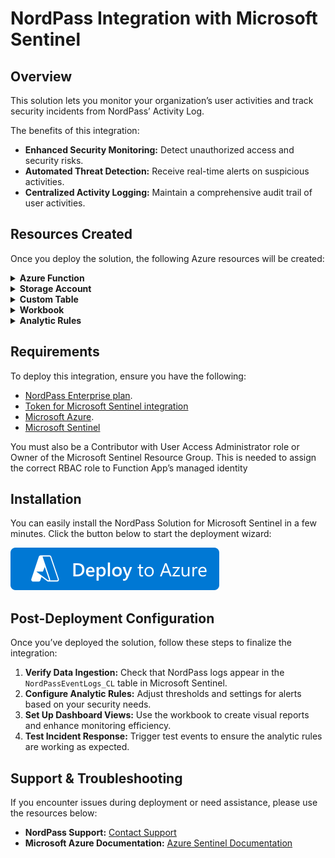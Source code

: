 # NordPass Integration with Microsoft Sentinel

## Overview
This solution lets you monitor your organization’s user activities and track security incidents from NordPass’ Activity Log.

The benefits of this integration:
- **Enhanced Security Monitoring:** Detect unauthorized access and security risks.
- **Automated Threat Detection:** Receive real-time alerts on suspicious activities.
- **Centralized Activity Logging:** Maintain a comprehensive audit trail of user activities.

## Resources Created
Once you deploy the solution, the following Azure resources will be created:

<details>
<summary><strong>Azure Function</strong></summary>
An <strong>Azure Function</strong> is a serverless solution that synchronizes activity between NordPass and Microsoft Sentinel.
</details>

<details>
<summary><strong>Storage Account</strong></summary>
A <strong>Storage Account</strong> contains Azure Function settings and configurations.
</details>

<details>
<summary><strong>Custom Table</strong></summary>
A <strong>Log Analytics Table</strong> named <code>NordPassEventLogs_CL</code> will be created to store synchronized activity events from NordPass. This table serves as the central repository for all collected log data.
</details>

<details>
<summary><strong>Workbook</strong></summary>
A <strong>Workbook</strong> will be created to aggregate NordPass activity data for enhanced visualization and analysis. Dashboards in this workbook give insights into your user’s activity trends, security alerts, and compliance statuses.
</details>

<details>
<summary><strong>Analytic Rules</strong></summary>
Multiple <strong>Analytic Rules</strong> will be created to facilitate incident escalation, allowing security teams to respond to threats proactively. 

These rules include:
- Users declining invites
- Bulk deletion of items
- Deleted users items were reassigned
- Invites, suspensions, and deletions by Owners or Admins
- Revoking tokens
- Failed login attempts by users
- Users exporting their vault

These rules help automate security monitoring, creating actionable insights for your organization.
</details>

## Requirements
To deploy this integration, ensure you have the following:
- [NordPass Enterprise plan](https://nordpass.com/plans/business/).
- [Token for Microsoft Sentinel integration](https://support.nordpass.com/hc/en-us/articles/31972037289873)
- [Microsoft Azure](https://azure.microsoft.com/free).
- [Microsoft Sentinel](https://azure.microsoft.com/products/microsoft-sentinel/)

You must also be a Contributor with User Access Administrator role or Owner of the Microsoft Sentinel Resource Group. This is needed to assign the correct RBAC role to Function App’s managed identity

## Installation
You can easily install the NordPass Solution for Microsoft Sentinel in a few minutes. Click the button below to start the deployment wizard:

[![Deploy to Azure](https://raw.githubusercontent.com/Azure/azure-quickstart-templates/master/1-CONTRIBUTION-GUIDE/images/deploytoazure.svg?sanitize=true)](https://portal.azure.com/#create/Microsoft.Template/uri/https%3A%2F%2Fraw.githubusercontent.com%2FAzure%2FAzure-Sentinel%2Frefs%2Fheads%2Fmaster%2FSolutions%2FNordPass%2FData%2520Connectors%2Fazuredeploy_NordPass_API_FunctionApp.json)

## Post-Deployment Configuration
Once you’ve deployed the solution, follow these steps to finalize the integration:
1. **Verify Data Ingestion:** Check that NordPass logs appear in the `NordPassEventLogs_CL` table in Microsoft Sentinel.
2. **Configure Analytic Rules:** Adjust thresholds and settings for alerts based on your security needs.
3. **Set Up Dashboard Views:** Use the workbook to create visual reports and enhance monitoring efficiency.
4. **Test Incident Response:** Trigger test events to ensure the analytic rules are working as expected.

## Support & Troubleshooting
If you encounter issues during deployment or need assistance, please use the resources below:
- **NordPass Support:** [Contact Support](https://support.nordpass.com/hc/en-us/requests/new)
- **Microsoft Azure Documentation:** [Azure Sentinel Documentation](https://docs.microsoft.com/en-us/azure/sentinel/)
